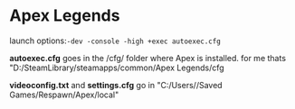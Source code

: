 # Apex Legends
launch options:`-dev -console -high +exec autoexec.cfg`

**autoexec.cfg** goes in the /cfg/ folder where Apex is installed. for me thats "D:/SteamLibrary/steamapps/common/Apex Legends/cfg

**videoconfig.txt** and **settings.cfg** go in "C:/Users/<username>/Saved Games/Respawn/Apex/local"

